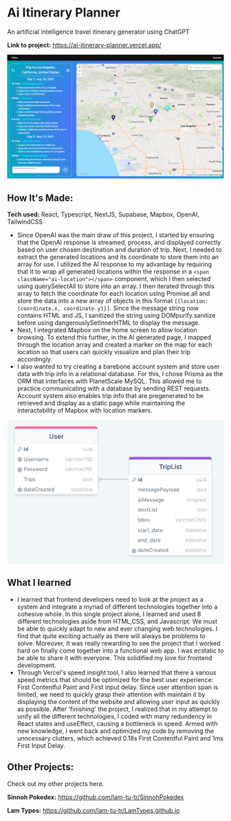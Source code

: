# Ai Itinerary Planner

An artificial intelligence travel itinerary generator using ChatGPT

**Link to project:** https://ai-itinerary-planner.vercel.app/

![Pic](/Pics/detailedItinerary.png)

## How It's Made:

**Tech used:** React, Typescript, NextJS, Supabase, Mapbox, OpenAI, TailwindCSS

- Since OpenAI was the main draw of this project, I started by ensuring that the OpenAI response is streamed, process, and displayed correctly based on user chosen destination and duration of trip. Next, I needed to extract the generated locations and its coordinate to store them into an array for use. I utilized the AI response to my advantage by requiring that it to wrap all generated locations within the response in a `<span className="ai-location"></span>` component, which I then selected using querySelectAll to store into an array. I then iterated through this array to fetch the coordinate for each location using Promise.all and store the data into a new array of objects in this format `[{location: [coordinate.x, coordinate.y]}]`. Since the message string now contains HTML and JS, I sanitized the string using DOMpurify.sanitize before using dangerouslySetInnerHTML to display the message.
- Next, I integrated Mapbox on the home screen to allow location browsing. To extend this further, in the AI generated page, I mapped through the location array and created a marker on the map for each location so that users can quickly visualize and plan their trip accordingly.
- I also wanted to try creating a barebone account system and store user data with trip info in a relational database. For this, I chose Prisma as the ORM that interfaces with PlanetScale MySQL. This allowed me to practice communicating with a database by sending REST requests. Account system also enables trip info that are pregenerated to be retrieved and display as a static page while maintaining the interactability of Mapbox with location markers.

![Pic](/Pics/drawSQL.png)

## What I learned

- I learned that frontend developers need to look at the project as a system and integrate a myriad of different technologies together into a cohesive whole. In this single project alone, I learned and used 8 different technologies aside from HTML,CSS, and Javascript. We must be able to quickly adapt to new and ever changing web technologies. I find that quite exciting actually as there will always be problems to solve. Moreover, It was really rewarding to see the project that I worked hard on finally come together into a functional web app. I was ecstatic to be able to share it with everyone. This solidified my love for frontend development.
- Through Vercel's speed insight tool, I also learned that there a various speed metrics that should be optimized for the best user experience: First Contentful Paint and First input delay. Since user attention span is limited, we need to quickly grasp their attention with maintain it by displaying the content of the website and allowing user input as quickly as possible. After 'finishing' the project, I realized that in my attempt to unify all the different technologies, I coded with many redundency in React states and useEffect, causing a bottleneck in speed. Armed with new knowledge, I went back and optimized my code by removing the unncessary clutters, which achieved 0.18s First Contentful Paint and 1ms First Input Delay.

## Other Projects:

Check out my other projects here.

**Sinnoh Pokedex:** https://github.com/lam-tu-tr/SinnohPokedex

**Lam Types:** https://github.com/lam-tu-tr/LamTypes.github.io
